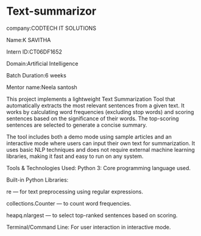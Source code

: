 # Text-summarizor

company:CODTECH IT SOLUTIONS

Name:K SAVITHA

Intern ID:CT06DF1652

Domain:Artificial Intelligence

Batch Duration:6 weeks

Mentor name:Neela santosh

This project implements a lightweight Text Summarization Tool that automatically extracts the most relevant sentences from a given text. It works by calculating word frequencies (excluding stop words) and scoring sentences based on the significance of their words. The top-scoring sentences are selected to generate a concise summary.

The tool includes both a demo mode using sample articles and an interactive mode where users can input their own text for summarization. It uses basic NLP techniques and does not require external machine learning libraries, making it fast and easy to run on any system.

Tools & Technologies Used:
Python 3: Core programming language used.

Built-in Python Libraries:

re — for text preprocessing using regular expressions.

collections.Counter — to count word frequencies.

heapq.nlargest — to select top-ranked sentences based on scoring.

Terminal/Command Line: For user interaction in interactive mode.

